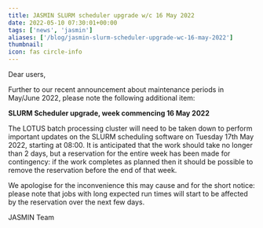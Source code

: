 ```yaml
---
title: JASMIN SLURM scheduler upgrade w/c 16 May 2022
date: 2022-05-10 07:30:01+00:00
tags: ['news', 'jasmin']
aliases: ['/blog/jasmin-slurm-scheduler-upgrade-wc-16-may-2022']
thumbnail: 
icon: fas circle-info
---
```


Dear users,


Further to our recent announcement about maintenance periods in May/June 2022, please note the following additional item:


**SLURM Scheduler upgrade, week commencing 16 May 2022**


The LOTUS batch processing cluster will need to be taken down to perform important updates on the SLURM scheduling software on Tuesday 17th May 2022, starting at 08:00. It is anticipated that the work should take no longer than 2 days, but a reservation for the entire week has been made for contingency: if the work completes as planned then it should be possible to remove the reservation before the end of that week.


We apologise for the inconvenience this may cause and for the short notice: please note that jobs with long expected run times will start to be affected by the reservation over the next few days.


JASMIN Team


